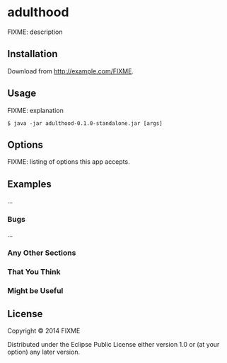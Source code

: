 # adulthood

FIXME: description

## Installation

Download from http://example.com/FIXME.

## Usage

FIXME: explanation

    $ java -jar adulthood-0.1.0-standalone.jar [args]

## Options

FIXME: listing of options this app accepts.

## Examples

...

### Bugs

...

### Any Other Sections
### That You Think
### Might be Useful

## License

Copyright © 2014 FIXME

Distributed under the Eclipse Public License either version 1.0 or (at
your option) any later version.
